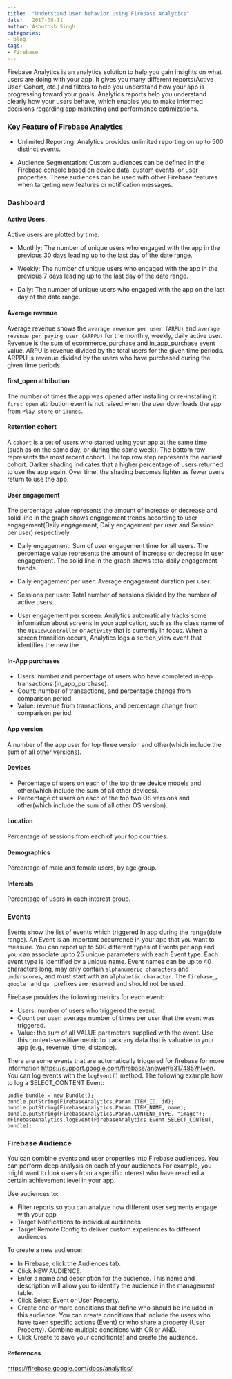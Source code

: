 ```yaml
---
title:  "Understand user behavior using Firebase Analytics"
date:   2017-08-11
author: Ashutosh Singh
categories:
- blog
tags:
- Firebase
---
```



Firebase Analytics is an analytics solution to help you gain insights on what users are doing with your app. It gives you many different reports(Active User, Cohort, etc.) and filters to help you understand how your app is progressing toward your goals. Analytics reports help you understand clearly how your users behave, which enables you to make informed decisions regarding app marketing and performance optimizations.

### Key Feature of Firebase Analytics

* Unlimited Reporting: Analytics provides unlimited reporting on up to 500 distinct events.

* Audience Segmentation: Custom audiences can be defined in the Firebase console based on device data, custom events, or user properties. These audiences can be used with other Firebase features when targeting new features or notification messages.

### Dashboard

#### Active Users
Active users are plotted by time.

* Monthly:  The number of unique users who engaged with the app in the previous 30 days leading up to the last day of the date range.

* Weekly: The number of unique users who engaged with the app in the previous 7 days leading up to the last day of the date range.

* Daily: The number of unique users who engaged with the app on the last day of the date range.

#### Average revenue
Average revenue shows the `average revenue per user (ARPU)` and `average revenue per paying user (ARPPU)` for the monthly, weekly, daily active user. Revenue is the sum of ecommerce_purchase and in_app_purchase event value. ARPU is revenue divided by the total users for the given time periods. ARPPU is revenue divided by the users who have purchased during the given time periods.

#### first_open attribution
The number of times the app was opened after installing or re-installing it. `first_open` attribution event is not raised when the user downloads the app from `Play store` or `iTunes`.

#### Retention cohort
A `cohort` is a set of users who started using your app at the same time (such as on the same day, or during the same week). The bottom row represents the most recent cohort. The top row step represents the earliest cohort. Darker shading indicates that a higher percentage of users returned to use the app again. Over time, the shading becomes lighter as fewer users return to use the app.

#### User engagement
The percentage value represents the amount of increase or decrease and solid line in the graph shows engagement trends according to user engagement(Daily engagement, Daily engagement per user and Session per user) respectively.

* Daily engagement: Sum of user engagement time for all users. The percentage value represents the amount of increase or decrease in user engagement. The solid line in the graph shows total daily engagement trends.

* Daily engagement per user: Average engagement duration per user.

* Sessions per user: Total number of sessions divided by the number of active users.

* User engagement per screen: Analytics automatically tracks some information about screens in your application, such as the class name of the `UIViewController` or `Activity` that is currently in focus. When a screen transition occurs, Analytics logs a screen_view event that identifies the new the .

#### In-App purchases
* Users: number and percentage of users who have completed in-app transactions (in_app_purchase).
* Count: number of transactions, and percentage change from comparison period.
* Value: revenue from transactions, and percentage change from comparison period.

#### App version
A number of the app user for top three version and other(which include the sum of all other versions).

####  Devices
* Percentage of users on each of the top three device models and other(which include the sum of all other devices).
* Percentage of users on each of the top two OS versions and other(which include the sum of all other OS version).

#### Location
Percentage of sessions from each of your top countries.

#### Demographics
Percentage of male and female users, by age group.

#### Interests
Percentage of users in each interest group.

### Events
Events show the list of events which triggered in app during the range(date range). An Event is an important occurrence in your app that you want to measure. You can report up to 500 different types of Events per app and you can associate up to 25 unique parameters with each Event type. Each event type is identified by a unique name. Event names can be up to 40 characters long, may only contain `alphanumeric characters` and `underscores`, and must start with an `alphabetic character`. The `firebase_`, `google_` and `ga_` prefixes are reserved and should not be used.

Firebase provides the following metrics for each event:
* Users: number of users who triggered the event.
* Count per user: average number of times per user that the event was triggered.
* Value: the sum of all VALUE parameters supplied with the event. Use this context-sensitive metric to track any data that is valuable to your app (e.g., revenue, time, distance).

There are some events that are automatically triggered for firebase for more information https://support.google.com/firebase/answer/6317485?hl=en. You can log events with the `logEvent()` method.
The following example how to log a SELECT_CONTENT Event:

```
undle bundle = new Bundle();
bundle.putString(FirebaseAnalytics.Param.ITEM_ID, id);
bundle.putString(FirebaseAnalytics.Param.ITEM_NAME, name);
bundle.putString(FirebaseAnalytics.Param.CONTENT_TYPE, "image");
mFirebaseAnalytics.logEvent(FirebaseAnalytics.Event.SELECT_CONTENT, bundle);
```

### Firebase Audience

You can combine events and user properties into Firebase audiences. You can perform deep analysis on each of your audiences.For example, you might want to look users from a specific interest who have reached a certain achievement level in your app.

Use audiences to:
* Filter reports so you can analyze how different user segments engage with your app
* Target Notifications to individual audiences
* Target Remote Config to deliver custom experiences to different audiences

To create a new audience:

* In Firebase, click the Audiences tab.
* Click NEW AUDIENCE.
* Enter a name and description for the audience. This name and description will allow you to identify the audience in the management table.
* Click Select Event or User Property.
* Create one or more conditions that define who should be included in this audience. You can create conditions that include the users who have taken specific actions (Event) or who share a property (User Property). Combine multiple conditions with OR or AND.
* Click Create to save your condition(s) and create the audience.


#### References
https://firebase.google.com/docs/analytics/
